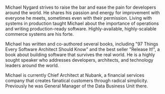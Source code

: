 Michael Nygard strives to raise the bar and ease the pain for
developers around the world. He shares his passion and energy for
improvement with everyone he meets, sometimes even with their
permission. Living with systems in production taught Michael about the
importance of operations and writing production-ready
software. Highly-available, highly-scalable commerce systems are his
forte.

Michael has written and co-authored several books, including "97
Things Every Software Architect Should Know" and the best seller
"Release It!", a book about building software that survives the real
world. He is a highly sought speaker who addresses developers, 
architects, and technology leaders around the world.

Michael is currently Chief Architect at Nubank,
a financial services company that creates fanatical customers through
radical simplicity. Previously he was General Manager of the Data Business Unit there.
